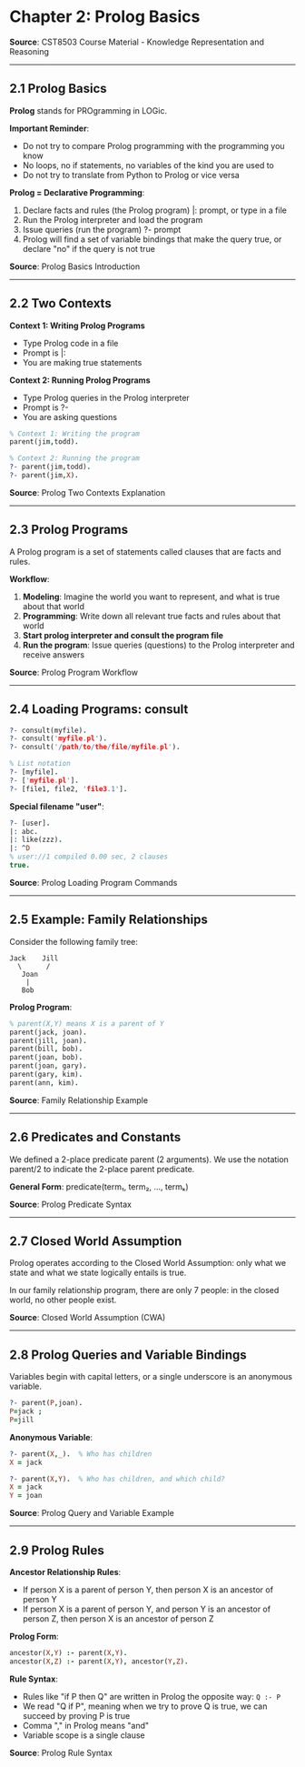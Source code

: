 # Chapter 2: Prolog Basics

**Source**: CST8503 Course Material - Knowledge Representation and Reasoning

---

## 2.1 Prolog Basics

**Prolog** stands for PROgramming in LOGic.

**Important Reminder**:

- Do not try to compare Prolog programming with the programming you know
- No loops, no if statements, no variables of the kind you are used to
- Do not try to translate from Python to Prolog or vice versa

**Prolog = Declarative Programming**:

1. Declare facts and rules (the Prolog program) |: prompt, or type in a file
2. Run the Prolog interpreter and load the program
3. Issue queries (run the program) ?- prompt
4. Prolog will find a set of variable bindings that make the query true, or declare "no" if the query is not true

**Source**: Prolog Basics Introduction

---

## 2.2 Two Contexts

**Context 1: Writing Prolog Programs**

- Type Prolog code in a file
- Prompt is |:
- You are making true statements

**Context 2: Running Prolog Programs**

- Type Prolog queries in the Prolog interpreter
- Prompt is ?-
- You are asking questions

```prolog
% Context 1: Writing the program
parent(jim,todd).

% Context 2: Running the program
?- parent(jim,todd).
?- parent(jim,X).
```

**Source**: Prolog Two Contexts Explanation

---

## 2.3 Prolog Programs

A Prolog program is a set of statements called clauses that are facts and rules.

**Workflow**:

1. **Modeling**: Imagine the world you want to represent, and what is true about that world
2. **Programming**: Write down all relevant true facts and rules about that world
3. **Start prolog interpreter and consult the program file**
4. **Run the program**: Issue queries (questions) to the Prolog interpreter and receive answers

**Source**: Prolog Program Workflow

---

## 2.4 Loading Programs: consult

```prolog
?- consult(myfile).
?- consult('myfile.pl').
?- consult('/path/to/the/file/myfile.pl').

% List notation
?- [myfile].
?- ['myfile.pl'].
?- [file1, file2, 'file3.1'].
```

**Special filename "user"**:

```prolog
?- [user].
|: abc.
|: like(zzz).
|: ^D
% user://1 compiled 0.00 sec, 2 clauses
true.
```

**Source**: Prolog Loading Program Commands

---

## 2.5 Example: Family Relationships

Consider the following family tree:

```
Jack    Jill
  \      /
   Joan
    |
   Bob
```

**Prolog Program**:

```prolog
% parent(X,Y) means X is a parent of Y
parent(jack, joan).
parent(jill, joan).
parent(bill, bob).
parent(joan, bob).
parent(joan, gary).
parent(gary, kim).
parent(ann, kim).
```

**Source**: Family Relationship Example

---

## 2.6 Predicates and Constants

We defined a 2-place predicate parent (2 arguments). We use the notation parent/2 to indicate the 2-place parent predicate.

**General Form**: predicate(term₁, term₂, ..., termₖ)

**Source**: Prolog Predicate Syntax

---

## 2.7 Closed World Assumption

Prolog operates according to the Closed World Assumption: only what we state and what we state logically entails is true.

In our family relationship program, there are only 7 people: in the closed world, no other people exist.

**Source**: Closed World Assumption (CWA)

---

## 2.8 Prolog Queries and Variable Bindings

Variables begin with capital letters, or a single underscore is an anonymous variable.

```prolog
?- parent(P,joan).
P=jack ;
P=jill
```

**Anonymous Variable**:

```prolog
?- parent(X,_).  % Who has children
X = jack

?- parent(X,Y).  % Who has children, and which child?
X = jack
Y = joan
```

**Source**: Prolog Query and Variable Example

---

## 2.9 Prolog Rules

**Ancestor Relationship Rules**:

- If person X is a parent of person Y, then person X is an ancestor of person Y
- If person X is a parent of person Y, and person Y is an ancestor of person Z, then person X is an ancestor of person Z

**Prolog Form**:

```prolog
ancestor(X,Y) :- parent(X,Y).
ancestor(X,Z) :- parent(X,Y), ancestor(Y,Z).
```

**Rule Syntax**:

- Rules like "if P then Q" are written in Prolog the opposite way: `Q :- P`
- We read "Q if P", meaning when we try to prove Q is true, we can succeed by proving P is true
- Comma "," in Prolog means "and"
- Variable scope is a single clause

**Source**: Prolog Rule Syntax
